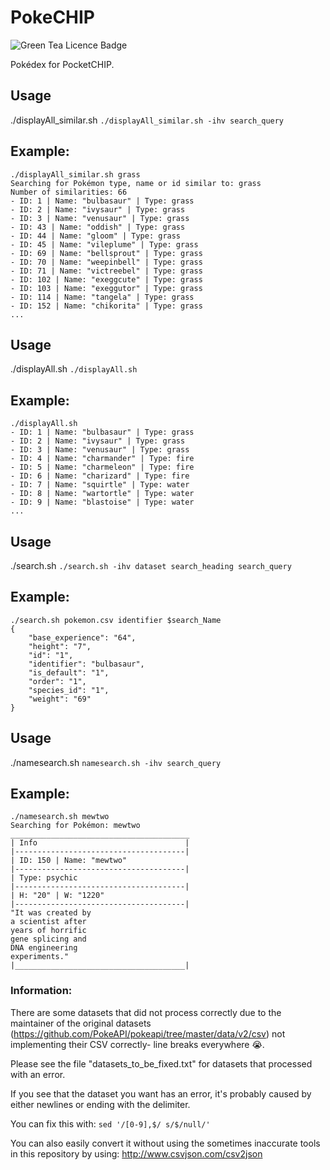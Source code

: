 # PokeCHIP
![Green Tea Licence Badge](https://img.shields.io/badge/LICENCE-Green%20Tea-brightgreen.svg?link=https://github.com/DragonStuff/GreenTeaLicence&link=https://github.com/DragonStuff/GreenTeaLicence)

Pokédex for PocketCHIP.

## Usage

./displayAll_similar.sh
`./displayAll_similar.sh -ihv search_query`


## Example:

    ./displayAll_similar.sh grass
    Searching for Pokémon type, name or id similar to: grass
    Number of similarities: 66
    - ID: 1 | Name: "bulbasaur" | Type: grass
    - ID: 2 | Name: "ivysaur" | Type: grass
    - ID: 3 | Name: "venusaur" | Type: grass
    - ID: 43 | Name: "oddish" | Type: grass
    - ID: 44 | Name: "gloom" | Type: grass
    - ID: 45 | Name: "vileplume" | Type: grass
    - ID: 69 | Name: "bellsprout" | Type: grass
    - ID: 70 | Name: "weepinbell" | Type: grass
    - ID: 71 | Name: "victreebel" | Type: grass
    - ID: 102 | Name: "exeggcute" | Type: grass
    - ID: 103 | Name: "exeggutor" | Type: grass
    - ID: 114 | Name: "tangela" | Type: grass
    - ID: 152 | Name: "chikorita" | Type: grass
    ...

## Usage

./displayAll.sh
`./displayAll.sh`

## Example:

    ./displayAll.sh
    - ID: 1 | Name: "bulbasaur" | Type: grass
    - ID: 2 | Name: "ivysaur" | Type: grass
    - ID: 3 | Name: "venusaur" | Type: grass
    - ID: 4 | Name: "charmander" | Type: fire
    - ID: 5 | Name: "charmeleon" | Type: fire
    - ID: 6 | Name: "charizard" | Type: fire
    - ID: 7 | Name: "squirtle" | Type: water
    - ID: 8 | Name: "wartortle" | Type: water
    - ID: 9 | Name: "blastoise" | Type: water
    ...


## Usage

./search.sh 
`./search.sh -ihv dataset search_heading search_query`

## Example:

    ./search.sh pokemon.csv identifier $search_Name
    {
        "base_experience": "64",
        "height": "7",
        "id": "1",
        "identifier": "bulbasaur",
        "is_default": "1",
        "order": "1",
        "species_id": "1",
        "weight": "69"
    }

## Usage
./namesearch.sh
`namesearch.sh -ihv search_query`

## Example:

    ./namesearch.sh mewtwo
    Searching for Pokémon: mewtwo
    ________________________________________
    | Info                                 |
    |--------------------------------------|
    | ID: 150 | Name: "mewtwo"
    |--------------------------------------|
    | Type: psychic
    |--------------------------------------|
    | H: "20" | W: "1220"
    |--------------------------------------|
    "It was created by
    a scientist after
    years of horrific
    gene splicing and
    DNA engineering
    experiments."
    |______________________________________|
    
    
### Information:

There are some datasets that did not process correctly due to the maintainer of the original datasets (https://github.com/PokeAPI/pokeapi/tree/master/data/v2/csv) not implementing their CSV correctly- line breaks everywhere :sob:.

Please see the file "datasets_to_be_fixed.txt" for datasets that processed with an error.

If you see that the dataset you want has an error, it's probably caused by either newlines or ending with the delimiter.

You can fix this with: `sed '/[0-9],$/ s/$/null/'`

You can also easily convert it without using the sometimes inaccurate tools in this repository by using: http://www.csvjson.com/csv2json
